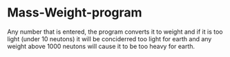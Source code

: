 # Mass-Weight-program
Any number that is entered, the program converts it to weight and if it is too light (under 10 neutons) it will be conciderred too light for earth and any weight above 1000 neutons will cause it to be too heavy for earth.
